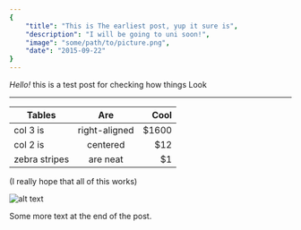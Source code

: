 ```yaml
---
{
    "title": "This is The earliest post, yup it sure is",
    "description": "I will be going to uni soon!",
    "image": "some/path/to/picture.png",
    "date": "2015-09-22"
}
---
```

*Hello!* this is a test post for checking how things Look

---

| Tables        | Are           | Cool  |
| ------------- |:-------------:| -----:|
| col 3 is      | right-aligned | $1600 |
| col 2 is      | centered      |   $12 |
| zebra stripes | are neat      |    $1 |

(I really hope that all of this works)

![alt text](https://i.imgur.com/synonSr.png "Logo Title Text 1")

Some more text at the end of the post.
